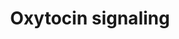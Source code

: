 ---
annotations:
- type: Pathway Ontology
  value: oxytocin signaling pathway
authors:
- Mkutmon
- Fehrhart
- MaintBot
- Eweitz
description: This pathway shows a high-level overview of oxytocin signaling.
last-edited: 2021-05-07
organisms:
- Bos taurus
redirect_from:
- /index.php/Pathway:WP3222
- /instance/WP3222
schema-jsonld:
- '@context': https://schema.org/
  '@id': https://wikipathways.github.io/pathways/WP3222.html
  '@type': Dataset
  creator:
    '@type': Organization
    name: WikiPathways
  description: This pathway shows a high-level overview of oxytocin signaling.
  keywords:
  - Protein synthesis
  - PLCD1
  - GNAQ
  - mammary gland myoepithelial cell)
  - isozyme family
  - Ca2+
  - Oxytocin
  - IP3
  - (OXT neurons)
  - 'Oxytocin release '
  - DAG
  - PKC
  - OXTR
  - CD38
  - 'Contraction (myometrial cell, '
  - MAPK signalling pathway
  license: CC0
  name: Oxytocin signaling
seo: CreativeWork
title: Oxytocin signaling
wpid: WP3222
---